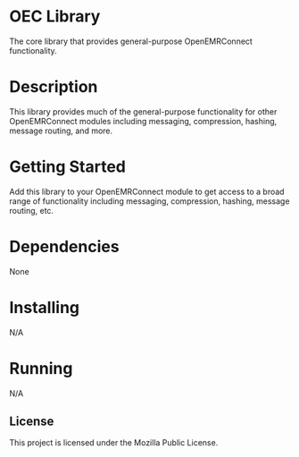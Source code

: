 # OEC Library

The core library that provides general-purpose OpenEMRConnect functionality.

# Description

This library provides much of the general-purpose functionality for other OpenEMRConnect modules
including messaging, compression, hashing, message routing, and more.

# Getting Started

Add this library to your OpenEMRConnect module to get access to a broad range of functionality
including messaging, compression, hashing, message routing, etc.

# Dependencies

None

# Installing

N/A

# Running

N/A

## License

This project is licensed under the Mozilla Public License.
 
